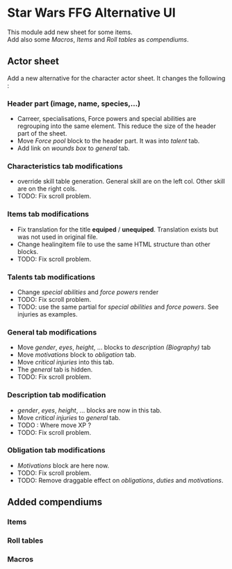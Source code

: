 
# Star Wars FFG Alternative UI

This module add new sheet for some items.  
Add also some _Macros_, _Items_ and _Roll tables_ as _compendiums_.

## Actor sheet

Add a new alternative for the character actor sheet.
It changes the following :

### Header part (image, name, species,...)

* Carreer, specialisations, Force powers and special abilities are regrouping into the same element. This reduce the size of the header part of the sheet.
* Move _Force pool_ block to the header part. It was into _talent_ tab.
* Add link on _wounds box_ to _general_ tab.

### Characteristics tab modifications

* override skill table generation. General skill are on the left col. Other skill are on the right cols.
* TODO: Fix scroll problem.

### Items tab modifications

* Fix translation for the title __equiped__ / __unequiped__. Translation exists but was not used in original file.
* Change healingitem file to use the same HTML structure than other blocks.
* TODO: Fix scroll problem.

### Talents tab modifications

* Change _special abilities_ and _force powers_ render
* TODO: Fix scroll problem.
* TODO: use the same partial for _special abilities_ and _force powers_. See injuries as examples.

### General tab modifications

* Move _gender_, _eyes_, _height_, ... blocks to _description (Biography)_ tab
* Move _motivations_ block to _obligation_ tab.
* Move _critical injuries_ into this tab.
* The _general_ tab is hidden.
* TODO: Fix scroll problem.

### Description tab modification

* _gender_, _eyes_, _height_, ... blocks are now in this tab.
* Move _critical injuries_ to _general_ tab.
* TODO : Where move XP ?
* TODO: Fix scroll problem.

### Obligation tab modifications

* _Motivations_ block are here now.
* TODO: Fix scroll problem.
* TODO: Remove draggable effect on _obligations_, _duties_ and _motivations_.

## Added compendiums

### Items

### Roll tables

### Macros
